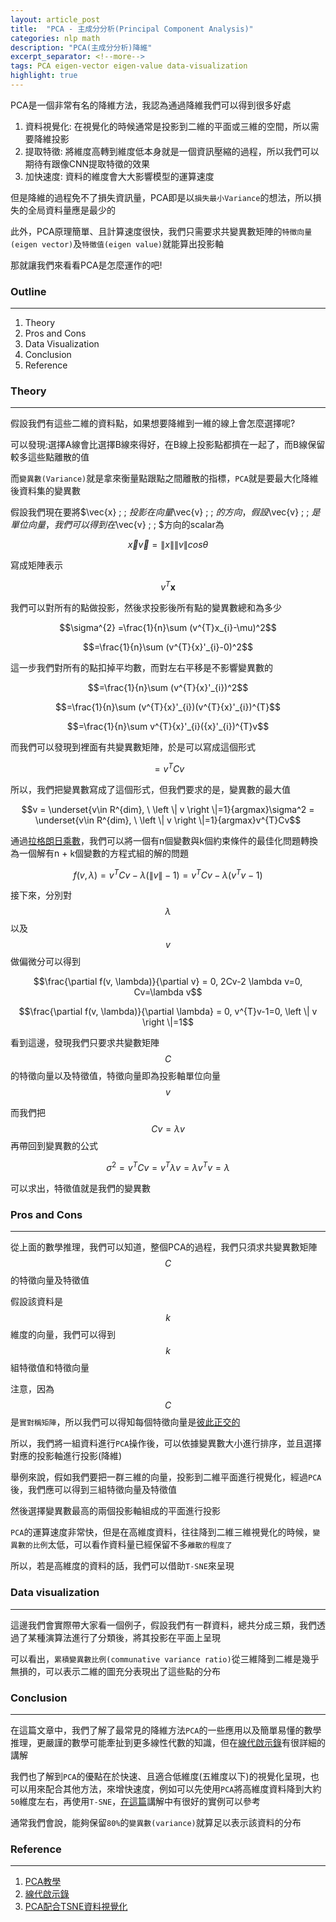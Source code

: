 ```yaml
---
layout: article_post
title:  "PCA - 主成分分析(Principal Component Analysis)"
categories: nlp math
description: "PCA(主成分分析)降維"
excerpt_separator: <!--more-->
tags: PCA eigen-vector eigen-value data-visualization
highlight: true
---
```


PCA是一個非常有名的降維方法，我認為通過降維我們可以得到很多好處

1. 資料視覺化: 在視覺化的時候通常是投影到二維的平面或三維的空間，所以需要降維投影
2. 提取特徵: 將維度高轉到維度低本身就是一個資訊壓縮的過程，所以我們可以期待有跟像CNN提取特徵的效果
3. 加快速度: 資料的維度會大大影響模型的運算速度

但是降維的過程免不了損失資訊量，PCA即是以`損失最小Variance`的想法，所以損失的全局資料量應是最少的

此外，PCA原理簡單、且計算速度很快，我們只需要求共變異數矩陣的`特徵向量(eigen vector)`及`特徵值(eigen value)`就能算出投影軸

那就讓我們來看看PCA是怎麼運作的吧!

<!--more-->

### Outline
---

1. Theory
2. Pros and Cons
3. Data Visualization
4. Conclusion
5. Reference

### Theory
---

假設我們有這些二維的資料點，如果想要降維到一維的線上會怎麼選擇呢?

可以發現:選擇A線會比選擇B線來得好，在B線上投影點都擠在一起了，而B線保留較多這些點離散的值

而`變異數(Variance)`就是拿來衡量點跟點之間離散的指標，`PCA`就是要最大化降維後資料集的變異數

假設我們現在要將$\vec{x} \; \; $投影在向量$\vec{v} \; \; $的方向，假設$\vec{v} \; \; $是單位向量，我們可以得到在$\vec{v} \; \; $方向的scalar為

$$\vec{x}\vec{v}=\left \| x \right \|\left \| v \right \|cos\theta$$


寫成矩陣表示

$$v^{T}\mathbf{x}$$

我們可以對所有的點做投影，然後求投影後所有點的變異數總和為多少

$$\sigma^{2} =\frac{1}{n}\sum (v^{T}x_{i}-\mu)^2$$

$$=\frac{1}{n}\sum (v^{T}{x}'_{i}-0)^2$$

這一步我們對所有的點扣掉平均數，而對左右平移是不影響變異數的

$$=\frac{1}{n}\sum (v^{T}{x}'_{i})^2$$

$$=\frac{1}{n}\sum (v^{T}{x}'_{i})(v^{T}{x}'_{i})^{T}$$

$$=\frac{1}{n}\sum v^{T}{x}'_{i}({x}'_{i})^{T}v$$

而我們可以發現到裡面有共變異數矩陣，於是可以寫成這個形式

$$=v^{T}Cv$$


所以，我們把變異數寫成了這個形式，但我們要求的是，變異數的最大值

$$v = \underset{v\in R^{dim}, \ \left \| v \right \|=1}{argmax}\sigma^2 =  \underset{v\in R^{dim}, \ \left \| v \right \|=1}{argmax}v^{T}Cv$$

通過[拉格朗日乘數](https://zh.wikipedia.org/wiki/%E6%8B%89%E6%A0%BC%E6%9C%97%E6%97%A5%E4%B9%98%E6%95%B0)，我們可以將一個有n個變數與k個約束條件的最佳化問題轉換為一個解有n + k個變數的方程式組的解的問題

$$f(v, \lambda)=v^{T}Cv - \lambda(\left \| v \right \|-1)= v^{T}Cv - \lambda(v^{T}v-1)$$

接下來，分別對$$\lambda$$以及$$v$$做偏微分可以得到

$$\frac{\partial f(v, \lambda)}{\partial v} = 0, 2Cv-2 \lambda v=0, Cv=\lambda v$$

$$\frac{\partial f(v, \lambda)}{\partial \lambda} = 0, v^{T}v-1=0, \left \| v \right \|=1$$

看到這邊，發現我們只要求共變數矩陣$$C$$的特徵向量以及特徵值，特徵向量即為投影軸單位向量$$v$$

而我們把$$Cv=\lambda v$$再帶回到變異數的公式

$$\sigma^{2} = v^{T}Cv = v^{T} \lambda v = \lambda v^{T} v = \lambda $$

可以求出，特徵值就是我們的變異數

### Pros and Cons
---

從上面的數學推理，我們可以知道，整個PCA的過程，我們只須求共變異數矩陣$$C$$的特徵向量及特徵值

假設該資料是$$k$$維度的向量，我們可以得到$$k$$組特徵值和特徵向量

注意，因為$$C$$是`實對稱矩陣`，所以我們可以得知每個特徵向量是[彼此正交的](https://zh.wikipedia.org/wiki/%E5%B0%8D%E7%A8%B1%E7%9F%A9%E9%99%A3)

所以，我們將一組資料進行`PCA`操作後，可以依據變異數大小進行排序，並且選擇對應的投影軸進行投影(降維)

舉例來說，假如我們要把一群三維的向量，投影到二維平面進行視覺化，經過`PCA`後，我們應可以得到三組特徵向量及特徵值

然後選擇變異數最高的兩個投影軸組成的平面進行投影

`PCA`的運算速度非常快，但是在高維度資料，往往降到二維三維視覺化的時候，`變異數的比例`太低，可以看作資料量已經保留不多`離散的程度了`

所以，若是高維度的資料的話，我們可以借助`T-SNE`來呈現

### Data visualization
---

這邊我們會實際帶大家看一個例子，假設我們有一群資料，總共分成三類，我們透過了某種演算法進行了分類後，將其投影在平面上呈現

可以看出，`累積變異數比例(communative variance ratio)`從三維降到二維是幾乎無損的，可以表示二維的圖充分表現出了這些點的分布

### Conclusion
---

在這篇文章中，我們了解了最常見的降維方法`PCA`的一些應用以及簡單易懂的數學推理，更嚴謹的數學可能牽扯到更多線性代數的知識，但在[線代啟示錄](https://ccjou.wordpress.com/2013/04/15/%E4%B8%BB%E6%88%90%E5%88%86%E5%88%86%E6%9E%90/)有很詳細的講解

我們也了解到`PCA`的優點在於快速、且適合低維度(五維度以下)的視覺化呈現，也可以用來配合其他方法，來增快速度，例如可以先使用`PCA`將高維度資料降到大約`50`維度左右，再使用`T-SNE`，[在這篇](https://towardsdatascience.com/visualising-high-dimensional-datasets-using-pca-and-t-sne-in-python-8ef87e7915b)講解中有很好的實例可以參考

通常我們會說，能夠保留`80%`的`變異數(variance)`就算足以表示該資料的分布

### Reference
---

1. [PCA教學](https://medium.com/@chih.sheng.huang821/%E6%A9%9F%E5%99%A8-%E7%B5%B1%E8%A8%88%E5%AD%B8%E7%BF%92-%E4%B8%BB%E6%88%90%E5%88%86%E5%88%86%E6%9E%90-principle-component-analysis-pca-58229cd26e71)
2. [線代啟示錄](https://ccjou.wordpress.com/2013/04/15/%E4%B8%BB%E6%88%90%E5%88%86%E5%88%86%E6%9E%90/)
3. [PCA配合TSNE資料視覺化](https://towardsdatascience.com/visualising-high-dimensional-datasets-using-pca-and-t-sne-in-python-8ef87e7915b)

